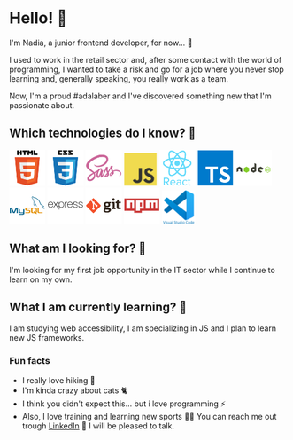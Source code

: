# Hello! 👋
I'm Nadia, a junior frontend developer, for now... 🌱

I used to work in the retail sector and, after some contact with the world of programming, I wanted to take a risk and go for a job where you never stop learning and, generally speaking, you really work as a team.

Now, I'm a proud #adalaber and I've discovered something new that I'm passionate about.

## Which technologies do I know? 🤔
<p align="left"> 
<img src="https://raw.githubusercontent.com/devicons/devicon/1119b9f84c0290e0f0b38982099a2bd027a48bf1/icons/html5/html5-original-wordmark.svg" alt="HTML5" width="65" height="65"/>
<img src="https://raw.githubusercontent.com/devicons/devicon/1119b9f84c0290e0f0b38982099a2bd027a48bf1/icons/css3/css3-original-wordmark.svg" alt="CSS3" width="65" height="65"/>
<img src="https://raw.githubusercontent.com/devicons/devicon/1119b9f84c0290e0f0b38982099a2bd027a48bf1/icons/sass/sass-original.svg" alt="SASS" width="65" height="65"/>
<img src="https://raw.githubusercontent.com/devicons/devicon/1119b9f84c0290e0f0b38982099a2bd027a48bf1/icons/javascript/javascript-original.svg" alt="JavaScript" width="60" height="60"/>
<img src="https://raw.githubusercontent.com/devicons/devicon/1119b9f84c0290e0f0b38982099a2bd027a48bf1/icons/react/react-original-wordmark.svg" alt="React.js" width="65" height="65"/>
<img src="https://raw.githubusercontent.com/devicons/devicon/1119b9f84c0290e0f0b38982099a2bd027a48bf1/icons/typescript/typescript-original.svg" alt="TypeScript" width="65" height="65"/>

<img src="https://raw.githubusercontent.com/devicons/devicon/1119b9f84c0290e0f0b38982099a2bd027a48bf1/icons/nodejs/nodejs-original-wordmark.svg" alt="NodeJS" width="65" height="65"/>
<img src="https://raw.githubusercontent.com/devicons/devicon/1119b9f84c0290e0f0b38982099a2bd027a48bf1/icons/mysql/mysql-original-wordmark.svg" alt="MySQL" width="65" height="65"/>
<img src="https://raw.githubusercontent.com/devicons/devicon/1119b9f84c0290e0f0b38982099a2bd027a48bf1/icons/express/express-original-wordmark.svg" alt="expressJS" width="65" height="65"/>
<img src="https://raw.githubusercontent.com/devicons/devicon/1119b9f84c0290e0f0b38982099a2bd027a48bf1/icons/git/git-original-wordmark.svg" alt="git" width="65" height="65"/>
<img src="https://raw.githubusercontent.com/devicons/devicon/1119b9f84c0290e0f0b38982099a2bd027a48bf1/icons/npm/npm-original-wordmark.svg" alt="NPM" width="65" height="65"/>
<img src="https://raw.githubusercontent.com/devicons/devicon/1119b9f84c0290e0f0b38982099a2bd027a48bf1/icons/vscode/vscode-original-wordmark.svg" alt="VS Code" width="60" height="60"/>
</p>

## What am I looking for? 🔭
I'm looking for my first job opportunity in the IT sector while I continue to learn on my own.

## What I am currently learning? 🚀
I am studying web accessibility, I am specializing in JS and I plan to learn new JS frameworks.

### Fun facts
- I really love hiking :fallen_leaf:
- I'm kinda crazy about cats :cat2:
- I think you didn't expect this... but i love programming  ⚡
- Also, I love training and learning new sports :biking_woman:
You can reach me out trough [LinkedIn](https://www.linkedin.com/in/nadiamonzon/) :link: I will be pleased to talk.
